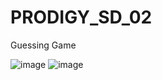 # PRODIGY_SD_02
Guessing Game

![image](https://github.com/MASRITA19/PRODIGY_SD_02/assets/90557850/cd141241-3d0f-4109-97e9-6cf30dae51ae)
![image](https://github.com/MASRITA19/PRODIGY_SD_02/assets/90557850/0477d636-4761-49ef-b7a0-68cd8c3c6449)

